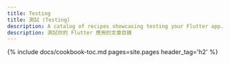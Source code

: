```yaml
---
title: Testing
title: 測試 (Testing)
description: A catalog of recipes showcasing testing your Flutter app.
description: 測試你的 Flutter 應用的文章目錄
---
```


{% include docs/cookbook-toc.md pages=site.pages header_tag='h2' %}
